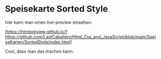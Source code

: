 # Speisekarte Sorted Style

hier kann man einen live-preview einsehen:

[https://htmlpreview.github.io/?https://github.com/LastCaballero/Html_Css_and_JavaScript/blob/main/SpeiseKarten/SortedStyle/index.html]

Cool, dass man das machen kann.
